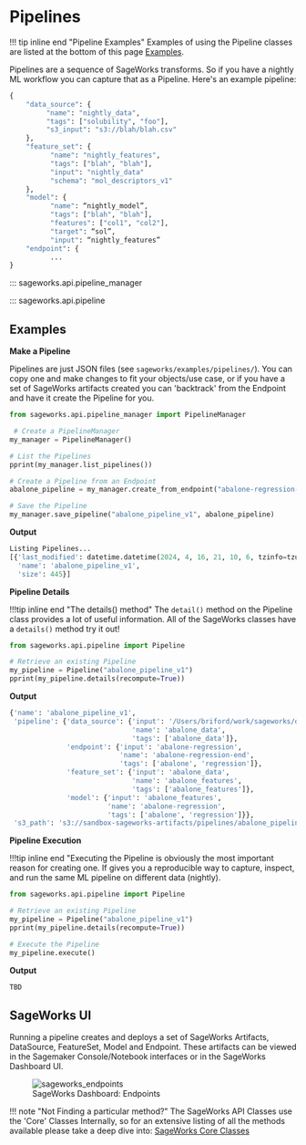 # Pipelines

!!! tip inline end "Pipeline Examples"
    Examples of using the Pipeline classes are listed at the bottom of this page [Examples](#examples).
    
Pipelines are a sequence of SageWorks transforms. So if you have a nightly ML workflow you can capture that as a Pipeline. Here's an example pipeline:

```py title=nightly_sol_pipeline_v1.json
{
    "data_source": {
         "name": "nightly_data",
         "tags": ["solubility", "foo"],
         "s3_input": "s3://blah/blah.csv"
    },
    "feature_set": {
          "name": "nightly_features",
          "tags": ["blah", "blah"],
          "input": "nightly_data"
          "schema": "mol_descriptors_v1"
    },
    "model": {
          "name": “nightly_model”,
          "tags": ["blah", "blah"],
          "features": ["col1", "col2"],
          "target": “sol”,
          "input": “nightly_features”
    "endpoint": {
          ...
}    
```

::: sageworks.api.pipeline_manager

::: sageworks.api.pipeline


## Examples

**Make a Pipeline**

Pipelines are just JSON files (see `sageworks/examples/pipelines/`). You can copy one and make changes to fit your objects/use case, or if you have a set of SageWorks artifacts created you can 'backtrack' from the Endpoint and have it create the Pipeline for you.

```py title="pipeline_manager.py"
from sageworks.api.pipeline_manager import PipelineManager

 # Create a PipelineManager
my_manager = PipelineManager()

# List the Pipelines
pprint(my_manager.list_pipelines())

# Create a Pipeline from an Endpoint
abalone_pipeline = my_manager.create_from_endpoint("abalone-regression-end")

# Save the Pipeline
my_manager.save_pipeline("abalone_pipeline_v1", abalone_pipeline)
```

**Output**

```py
Listing Pipelines...
[{'last_modified': datetime.datetime(2024, 4, 16, 21, 10, 6, tzinfo=tzutc()),
  'name': 'abalone_pipeline_v1',
  'size': 445}]
```
**Pipeline Details**

!!!tip inline end "The details() method"
    The `detail()` method on the Pipeline class provides a lot of useful information. All of the SageWorks classes have a `details()` method try it out!

```py title="pipeline_details.py"
from sageworks.api.pipeline import Pipeline

# Retrieve an existing Pipeline
my_pipeline = Pipeline("abalone_pipeline_v1")
pprint(my_pipeline.details(recompute=True))
```

**Output**

```py
{'name': 'abalone_pipeline_v1',
 'pipeline': {'data_source': {'input': '/Users/briford/work/sageworks/data/abalone.csv',
                              'name': 'abalone_data',
                              'tags': ['abalone_data']},
              'endpoint': {'input': 'abalone-regression',
                           'name': 'abalone-regression-end',
                           'tags': ['abalone', 'regression']},
              'feature_set': {'input': 'abalone_data',
                              'name': 'abalone_features',
                              'tags': ['abalone_features']},
              'model': {'input': 'abalone_features',
                        'name': 'abalone-regression',
                        'tags': ['abalone', 'regression']}},
 's3_path': 's3://sandbox-sageworks-artifacts/pipelines/abalone_pipeline_v1.json'}
```

**Pipeline Execution**

!!!tip inline end "Executing the Pipeline is obviously the most important reason for creating one. If gives you a reproducible way to capture, inspect, and run the same ML pipeline on different data (nightly).

```py title="pipeline_execution.py"
from sageworks.api.pipeline import Pipeline

# Retrieve an existing Pipeline
my_pipeline = Pipeline("abalone_pipeline_v1")
pprint(my_pipeline.details(recompute=True))

# Execute the Pipeline
my_pipeline.execute()
```

**Output**

```py
TBD
```

## SageWorks UI
Running a pipeline creates and deploys a set of SageWorks Artifacts, DataSource, FeatureSet, Model and Endpoint. These artifacts can be viewed in the Sagemaker Console/Notebook interfaces or in the SageWorks Dashboard UI.

<figure>
<img alt="sageworks_endpoints" src="https://github.com/SuperCowPowers/sageworks/assets/4806709/b5eab741-2c23-4c5e-9495-15fd3ea8155c">
<figcaption>SageWorks Dashboard: Endpoints</figcaption>
</figure>


!!! note "Not Finding a particular method?"
    The SageWorks API Classes use the 'Core' Classes Internally, so for an extensive listing of all the methods available please take a deep dive into: [SageWorks Core Classes](../core_classes/overview.md)
